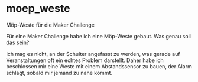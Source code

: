 # moep_weste
Möp-Weste für die Maker Challenge

Für eine Maker Challenge habe ich eine Möp-Weste gebaut. 
Was genau soll das sein?

Ich mag es nicht, an der Schulter angefasst zu werden, was gerade auf Veranstaltungen oft ein echtes Problem darstellt. 
Daher habe ich beschlossen mir eine Weste mit einem Abstandssensor zu bauen, der Alarm schlägt, sobald mir jemand zu nahe kommt. 

